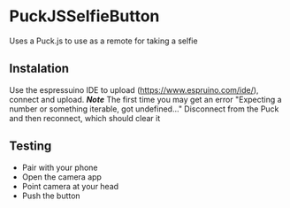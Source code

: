 # PuckJSSelfieButton
Uses a Puck.js to use as a remote for taking a selfie
## Instalation
Use the espressuino IDE to upload (https://www.espruino.com/ide/), connect and upload.
***Note***
The first time you may get an error "Expecting a number or something iterable, got undefined..."
Disconnect from the Puck and then reconnect, which should clear it

## Testing
* Pair with your phone
* Open the camera app
* Point camera at your head
* Push the button
